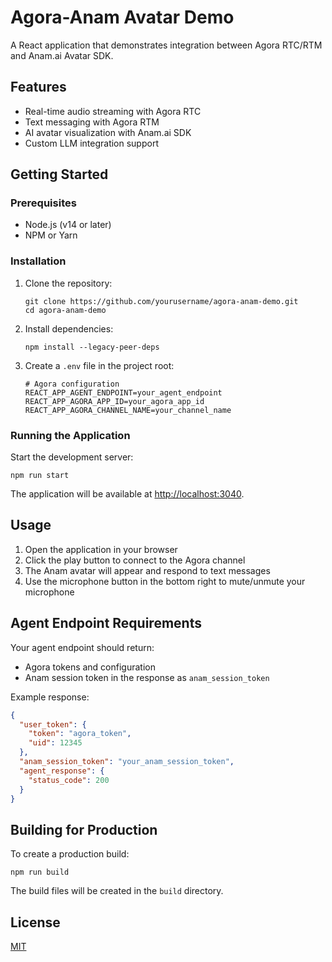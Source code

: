 # Agora-Anam Avatar Demo

A React application that demonstrates integration between Agora RTC/RTM and Anam.ai Avatar SDK.

## Features

- Real-time audio streaming with Agora RTC
- Text messaging with Agora RTM
- AI avatar visualization with Anam.ai SDK
- Custom LLM integration support

## Getting Started

### Prerequisites

- Node.js (v14 or later)
- NPM or Yarn

### Installation

1. Clone the repository:

   ```
   git clone https://github.com/yourusername/agora-anam-demo.git
   cd agora-anam-demo
   ```

2. Install dependencies:

   ```
   npm install --legacy-peer-deps
   ```

3. Create a `.env` file in the project root:

   ```
   # Agora configuration
   REACT_APP_AGENT_ENDPOINT=your_agent_endpoint
   REACT_APP_AGORA_APP_ID=your_agora_app_id
   REACT_APP_AGORA_CHANNEL_NAME=your_channel_name
   ```

### Running the Application

Start the development server:

```
npm run start
```

The application will be available at [http://localhost:3040](http://localhost:3040).

## Usage

1. Open the application in your browser
2. Click the play button to connect to the Agora channel
3. The Anam avatar will appear and respond to text messages
4. Use the microphone button in the bottom right to mute/unmute your microphone

## Agent Endpoint Requirements

Your agent endpoint should return:
- Agora tokens and configuration
- Anam session token in the response as `anam_session_token`

Example response:
```json
{
  "user_token": {
    "token": "agora_token",
    "uid": 12345
  },
  "anam_session_token": "your_anam_session_token",
  "agent_response": {
    "status_code": 200
  }
}
```

## Building for Production

To create a production build:

```
npm run build
```

The build files will be created in the `build` directory.

## License

[MIT](LICENSE)